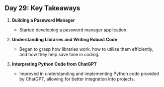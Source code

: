## Day 29: Key Takeaways

1. **Building a Password Manager**  
   - Started developing a password manager application.

2. **Understanding Libraries and Writing Robust Code**  
   - Began to grasp how libraries work, how to utilize them efficiently, and how they help save time in coding.

3. **Interpreting Python Code from ChatGPT**  
   - Improved in understanding and implementing Python code provided by ChatGPT, allowing for better integration into projects.